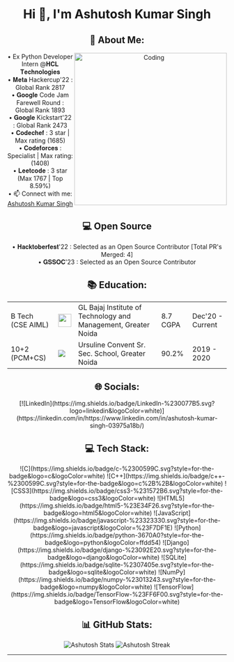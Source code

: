 <!-- ![MasterHead](https://jusmarktech.com/public/a/images/pages/web_development.gif) -->
<center><h1 align="center">Hi 👋, I'm Ashutosh Kumar Singh</h1><center>

 <h2>💫 About Me: </h2>
<img align="right" alt="Coding" width="350" src="https://camo.githubusercontent.com/cae12fddd9d6982901d82580bdf321d81fb299141098ca1c2d4891870827bf17/68747470733a2f2f6d69726f2e6d656469756d2e636f6d2f6d61782f313336302f302a37513379765349765f7430696f4a2d5a2e676966">
• Ex Python Developer Intern @𝐇𝐂𝐋 𝐓𝐞𝐜𝐡𝐧𝐨𝐥𝐨𝐠𝐢𝐞𝐬<br>• 𝐌𝐞𝐭𝐚 Hackercup'22 : Global Rank 2817<br>• 𝐆𝐨𝐨𝐠𝐥𝐞 Code Jam Farewell Round : Global Rank 1893<br>• 𝐆𝐨𝐨𝐠𝐥𝐞 Kickstart'22 : Global Rank 2473<br>• 𝐂𝐨𝐝𝐞𝐜𝐡𝐞𝐟 : 3 star | Max rating (1685)<br>• 𝐂𝐨𝐝𝐞𝐟𝐨𝐫𝐜𝐞𝐬 : Specialist | Max rating: (1408) <br>• 𝐋𝐞𝐞𝐭𝐜𝐨𝐝𝐞 : 3 star (Max 1767 | Top 8.59%) <br>• 📫 Connect with me: <a href="https://www.linkedin.com/in/ashutosh-kumar-singh-03975a18b/">Ashutosh Kumar Singh</a>


<h2>💻 Open Source  </h2>
• 𝐇𝐚𝐜𝐤𝐭𝐨𝐛𝐞𝐫𝐟𝐞𝐬𝐭'22 : Selected as an Open Source Contributor [Total PR's Merged: 4]<br>• 𝐆𝐒𝐒𝐎𝐂'23 : Selected as an Open Source Contributor <br>

<h2> 📚 Education:  </h2>
 
| | |  || | 
|-----------|-----------|-----------|-----------|-----------|
| B Tech (CSE AIML) | <img src="https://www.glbajajgroup.org/img/about-us/new-logo-glbajaj.webp" width="30" height="30"/> | GL Bajaj Institute of Technology and Management, Greater Noida| 8.7 CGPA | Dec'20 - Current |
| 10+2 (PCM+CS) | <img src="[https://www.ursulinegreaternoida.org/images/logo.png](https://www.google.com/url?sa=i&url=https%3A%2F%2Fwww.facebook.com%2FUrsulineConventSeniorSecondarySchool%2F&psig=AOvVaw2dgkHdXCMKciTWW4lBUaKw&ust=1683921869775000&source=images&cd=vfe&ved=0CBEQjRxqFwoTCOCokPiH7v4CFQAAAAAdAAAAABAE)"/> | Ursuline Convent Sr. Sec. School, Greater Noida | 90.2% | 2019 - 2020     |

<h2> 🌐 Socials: </h2>
[![LinkedIn](https://img.shields.io/badge/LinkedIn-%230077B5.svg?logo=linkedin&logoColor=white)](https://linkedin.com/in/https://www.linkedin.com/in/ashutosh-kumar-singh-03975a18b/) 

<h2> 💻 Tech Stack: </h2>
![C](https://img.shields.io/badge/c-%2300599C.svg?style=for-the-badge&logo=c&logoColor=white) ![C++](https://img.shields.io/badge/c++-%2300599C.svg?style=for-the-badge&logo=c%2B%2B&logoColor=white) ![CSS3](https://img.shields.io/badge/css3-%231572B6.svg?style=for-the-badge&logo=css3&logoColor=white) ![HTML5](https://img.shields.io/badge/html5-%23E34F26.svg?style=for-the-badge&logo=html5&logoColor=white) ![JavaScript](https://img.shields.io/badge/javascript-%23323330.svg?style=for-the-badge&logo=javascript&logoColor=%23F7DF1E) ![Python](https://img.shields.io/badge/python-3670A0?style=for-the-badge&logo=python&logoColor=ffdd54) ![Django](https://img.shields.io/badge/django-%23092E20.svg?style=for-the-badge&logo=django&logoColor=white) ![SQLite](https://img.shields.io/badge/sqlite-%2307405e.svg?style=for-the-badge&logo=sqlite&logoColor=white) ![NumPy](https://img.shields.io/badge/numpy-%23013243.svg?style=for-the-badge&logo=numpy&logoColor=white) ![TensorFlow](https://img.shields.io/badge/TensorFlow-%23FF6F00.svg?style=for-the-badge&logo=TensorFlow&logoColor=white)
 
<h2> 📊 GitHub Stats: </h2>
 
![Ashutosh Stats](https://github-readme-stats.vercel.app/api?username=Ashutosh0120&theme=nightowl&hide_border=false&include_all_commits=true&count_private=false) ![Ashutosh Streak](https://github-readme-streak-stats.herokuapp.com/?user=Ashutosh0120&theme=nightowl&hide_border=false) 

<!-- ![](https://github-readme-stats.vercel.app/api/top-langs/?username=Ashutosh0120&theme=dark&hide_border=false&include_all_commits=true&count_private=false&layout=compact)
 -->
---
<!-- [![](https://visitcount.itsvg.in/api?id=Ashutosh0120&icon=0&color=0)](https://visitcount.itsvg.in) -->

<!-- Proudly created with GPRM ( https://gprm.itsvg.in ) -->
